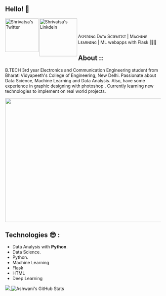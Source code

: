 ## Hello! 👋

<a href="https://twitter.com/VatzTweets">
  <img align="left" alt="Shrivatsa's Twitter" width="108px" src="https://img.shields.io/twitter/url/http/shields.io.svg?style=social" />
</a>
<a href="https://www.linkedin.com/in/shrivatsa-krishna-4573b1151/">
  <img align="left" alt="Shrivatsa's Linkdein" width="122px" src="https://img.shields.io/badge/LinkedIn-0077B5?style=for-the-badge&logo=linkedin&logoColor=white" />
</a>

<br/>
<br/>



Aꜱᴘɪʀɪɴɢ Dᴀᴛᴀ Sᴄɪᴇɴᴛɪꜱᴛ | Mᴀᴄʜɪɴᴇ Lᴇᴀʀɴɪɴɢ | ML webapps with Flask |👨‍💻

## About ::
   B.TECH 3rd year Electronics and Communication Engineering student from Bharati Vidyapeeth's College of Engineering, New Delhi. Passionate about Data Science, Machine Learning and Data Analysis. Also, have some experience in graphic designing with photoshop . Currently learning new technologies to implement on real world projects.



<center><img src="https://i.postimg.cc/L4ghcd8x/character-1.gif" width="550" height="400"></center>
  
## Technologies 😎 :
- Data Analysis with **Python**.
- Data Science.
- Python.
- Machine Learning
- Flask
- HTML
- Deep Learning


<a href="https://github.com/Neel2904">
  <img src="https://github-readme-stats.vercel.app/api/top-langs/?username=shrivatsa10&theme=radical&hide=glsl,python" />
</a>



<img src="https://github-readme-stats.vercel.app/api?username=shrivatsa10&&show_icons=true&theme=radical&line_height=27&v=5" alt="Ashwani's GitHub Stats" />
